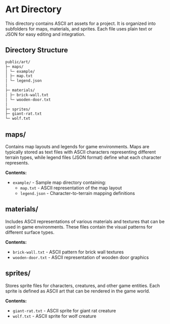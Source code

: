 # Art Directory

This directory contains ASCII art assets for a project. It is organized into subfolders for maps, materials, and sprites. Each file uses plain text or JSON for easy editing and integration.

## Directory Structure

```bash
public/art/
├─ maps/
│ └─ example/
│ ├─ map.txt
│ └─ legend.json
│
├─ materials/
│ ├─ brick-wall.txt
│ └─ wooden-door.txt
│
├─ sprites/
├─ giant-rat.txt
└─ wolf.txt
```

## maps/

Contains map layouts and legends for game environments. Maps are typically stored as text files with ASCII characters representing different terrain types, while legend files (JSON format) define what each character represents.

**Contents:**
- `example/` - Sample map directory containing:
  - `map.txt` - ASCII representation of the map layout
  - `legend.json` - Character-to-terrain mapping definitions

## materials/

Includes ASCII representations of various materials and textures that can be used in game environments. These files contain the visual patterns for different surface types.

**Contents:**
- `brick-wall.txt` - ASCII pattern for brick wall textures
- `wooden-door.txt` - ASCII representation of wooden door graphics

## sprites/

Stores sprite files for characters, creatures, and other game entities. Each sprite is defined as ASCII art that can be rendered in the game world.

**Contents:**
- `giant-rat.txt` - ASCII sprite for giant rat creature
- `wolf.txt` - ASCII sprite for wolf creature
